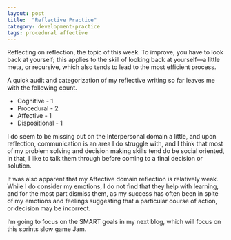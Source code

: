 ```yaml
---
layout: post
title:  "Reflective Practice"
category: development-practice
tags: procedural affective
---
```

Reflecting on reflection, the topic of this week. To improve, you have to look back at yourself; this applies to the skill of looking back at yourself—a little meta, or recursive, which also tends to lead to the most efficient process.

A quick audit and categorization of my reflective writing so far leaves me with the following count.

* Cognitive - 1
* Procedural - 2
* Affective - 1
* Dispositional - 1

I do seem to be missing out on the Interpersonal domain a little, and upon reflection, communication is an area I do struggle with, and I think that most of my problem solving and decision making skills tend do be social oriented, in that, I like to talk them through before coming to a final decision or solution.

It was also apparent that my Affective domain reflection is relatively weak. While I do consider my emotions, I do not find that they help with learning, and for the most part dismiss them, as my success has often been in spite of my emotions and feelings suggesting that a particular course of action, or decision may be incorrect.

I’m going to focus on the SMART goals in my next blog, which will focus on this sprints slow game Jam.